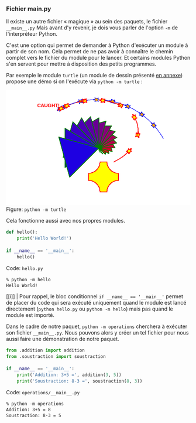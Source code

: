 ### Fichier __main__.py

Il existe un autre fichier « magique » au sein des paquets, le fichier `__main__.py`
Mais avant d'y revenir, je dois vous parler de l'option `-m` de l'interpréteur Python.

C'est une option qui permet de demander à Python d'exécuter un module à partir de son nom.
Cela permet de ne pas avoir à connaître le chemin complet vers le fichier du module pour le lancer.
Et certains modules Python s'en servent pour mettre à disposition des petits programmes.

Par exemple le module `turtle` (un module de dessin présenté [en annexe]()) propose une démo si on l'exécute via `python -m turtle` :

![Démonstration de turtle.](img/demo_turtle.png)
Figure: `python -m turtle`

Cela fonctionne aussi avec nos propres modules.

```python
def hello():
    print('Hello World!')

if __name__ == '__main__':
    hello()
```
Code: `hello.py`

```shell
% python -m hello
Hello World!
```

[[i]]
| Pour rappel, le bloc conditionnel `if __name__ == '__main__'` permet de placer du code qui sera exécuté uniquement quand le module est lancé directement (`python hello.py` ou `python -m hello`) mais pas quand le module est importé.

Dans le cadre de notre paquet, `python -m operations` cherchera à exécuter son fichier `__main__.py`.
Nous pouvons alors y créer un tel fichier pour nous aussi faire une démonstration de notre paquet.

```python
from .addition import addition
from .soustraction import soustraction

if __name__ == '__main__':
    print('Addition: 3+5 =', addition(3, 5))
    print('Soustraction: 8-3 =', soustraction(8, 3))
```
Code: `operations/__main__.py`

```shell
% python -m operations
Addition: 3+5 = 8
Soustraction: 8-3 = 5
```
